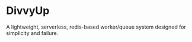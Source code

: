 DivvyUp
=======

A lightweight, serverless, redis-based worker/queue system designed for simplicity and failure.

